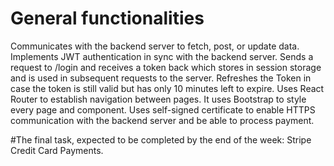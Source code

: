 # General functionalities
Communicates with the backend server to fetch, post, or update data.
Implements JWT authentication in sync with the backend server. Sends a request to /login and receives a token back which stores in session storage and is used in subsequent requests to the server. Refreshes the Token in case the token is still valid but has only 10 minutes left to expire.
Uses React Router to establish navigation between pages.
It uses Bootstrap to style every page and component.
Uses self-signed certificate to enable HTTPS communication with the backend server and be able to process payment.

#The final task, expected to be completed by the end of the week:
Stripe Credit Card Payments.
